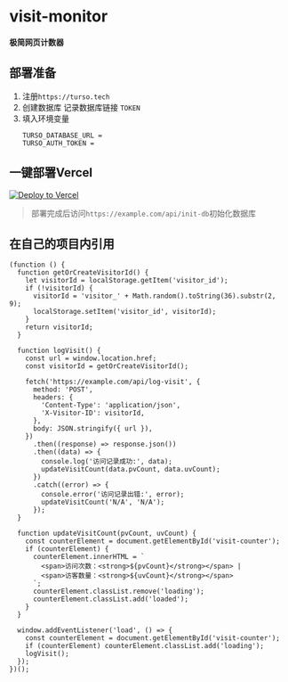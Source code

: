 # visit-monitor

**极简网页计数器**

## 部署准备
1. 注册`https://turso.tech`
2. 创建数据库 记录数据库链接 `TOKEN` 
3. 填入环境变量
    ```
    TURSO_DATABASE_URL = 
    TURSO_AUTH_TOKEN = 
    ```

## 一键部署Vercel
[![Deploy to Vercel](https://vercel.com/button)](https://vercel.com/import/project?template=https://github.com/Shadownc/visit-monitor)

> 部署完成后访问`https://example.com/api/init-db`初始化数据库
## 在自己的项目内引用
```
(function () {
  function getOrCreateVisitorId() {
    let visitorId = localStorage.getItem('visitor_id');
    if (!visitorId) {
      visitorId = 'visitor_' + Math.random().toString(36).substr(2, 9);
      localStorage.setItem('visitor_id', visitorId);
    }
    return visitorId;
  }

  function logVisit() {
    const url = window.location.href;
    const visitorId = getOrCreateVisitorId();

    fetch('https://example.com/api/log-visit', {
      method: 'POST',
      headers: {
        'Content-Type': 'application/json',
        'X-Visitor-ID': visitorId,
      },
      body: JSON.stringify({ url }),
    })
      .then((response) => response.json())
      .then((data) => {
        console.log('访问记录成功:', data);
        updateVisitCount(data.pvCount, data.uvCount);
      })
      .catch((error) => {
        console.error('访问记录出错:', error);
        updateVisitCount('N/A', 'N/A');
      });
  }

  function updateVisitCount(pvCount, uvCount) {
    const counterElement = document.getElementById('visit-counter');
    if (counterElement) {
      counterElement.innerHTML = `
        <span>访问次数：<strong>${pvCount}</strong></span> |
        <span>访客数量：<strong>${uvCount}</strong></span>
      `;
      counterElement.classList.remove('loading');
      counterElement.classList.add('loaded');
    }
  }

  window.addEventListener('load', () => {
    const counterElement = document.getElementById('visit-counter');
    if (counterElement) counterElement.classList.add('loading');
    logVisit();
  });
})();

```
